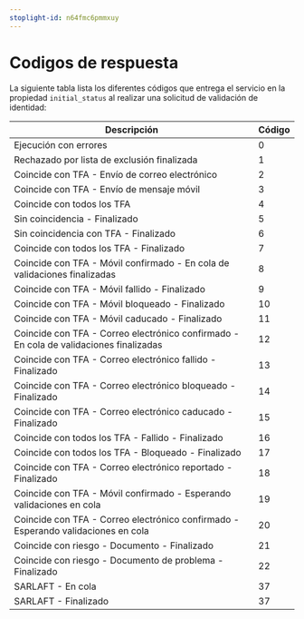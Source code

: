 ```yaml
---
stoplight-id: n64fmc6pmmxuy
---
```


# Codigos de respuesta

La siguiente tabla lista los diferentes códigos que entrega el servicio en la propiedad `initial_status` al realizar una solicitud de validación de identidad:

| Descripción | Código |
| -------------------------------------------- | ------ |
| Ejecución con errores                         | 0      |
| Rechazado por lista de exclusión finalizada   | 1      |
| Coincide con TFA - Envío de correo electrónico | 2      |
| Coincide con TFA - Envío de mensaje móvil      | 3      |
| Coincide con todos los TFA                     | 4      |
| Sin coincidencia - Finalizado                  | 5      |
| Sin coincidencia con TFA - Finalizado          | 6      |
| Coincide con todos los TFA - Finalizado        | 7      |
| Coincide con TFA - Móvil confirmado - En cola de validaciones finalizadas | 8      |
| Coincide con TFA - Móvil fallido - Finalizado  | 9      |
| Coincide con TFA - Móvil bloqueado - Finalizado | 10     |
| Coincide con TFA - Móvil caducado - Finalizado | 11     |
| Coincide con TFA - Correo electrónico confirmado - En cola de validaciones finalizadas | 12     |
| Coincide con TFA - Correo electrónico fallido - Finalizado | 13     |
| Coincide con TFA - Correo electrónico bloqueado - Finalizado | 14     |
| Coincide con TFA - Correo electrónico caducado - Finalizado | 15     |
| Coincide con todos los TFA - Fallido - Finalizado | 16     |
| Coincide con todos los TFA - Bloqueado - Finalizado | 17     |
| Coincide con TFA - Correo electrónico reportado - Finalizado | 18     |
| Coincide con TFA - Móvil confirmado - Esperando validaciones en cola | 19     |
| Coincide con TFA - Correo electrónico confirmado - Esperando validaciones en cola | 20     |
| Coincide con riesgo - Documento - Finalizado   | 21     |
| Coincide con riesgo - Documento de problema - Finalizado | 22     |
| SARLAFT - En cola                             | 37     |
| SARLAFT - Finalizado                          | 37     |


